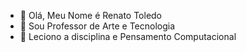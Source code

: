 - 👋 Olá, Meu Nome é Renato Toledo
- 👀 Sou Professor de Arte e Tecnologia
- 🌱 Leciono a disciplina e Pensamento Computacional

<!---
Renatotoledo123/Renatotoledo123 is a ✨ special ✨ repository because its `README.md` (this file) appears on your GitHub profile.
You can click the Preview link to take a look at your changes.
--->
